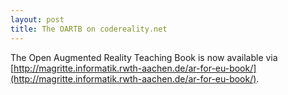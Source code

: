 ```yaml
---
layout: post
title: The OARTB on codereality.net
---
```


The Open Augmented Reality Teaching Book is now available via
[http://magritte.informatik.rwth-aachen.de/ar-for-eu-book/](http://magritte.informatik.rwth-aachen.de/ar-for-eu-book/).
